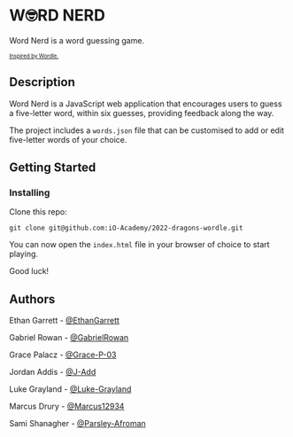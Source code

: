 # W🤓RD NERD
Word Nerd is a word guessing game.

<sub><sup> [Inspired by Wordle.](https://www.nytimes.com/games/wordle/index.html) </sub></sup>


## Description
Word Nerd is a JavaScript web application that encourages users to guess a five-letter word, within six guesses, providing feedback along the way.

The project includes a `words.json` file that can be customised to add or edit five-letter words of your choice.


## Getting Started

### Installing

Clone this repo:
```
git clone git@github.com:iO-Academy/2022-dragons-wordle.git
```
You can now open the `index.html` file in your browser of choice to start playing.

Good luck!


## Authors

Ethan Garrett - [@EthanGarrett](https://github.com/ethan-garrett)

Gabriel Rowan - [@GabrielRowan](https://github.com/gabrielrowan)

Grace Palacz - [@Grace-P-03](https://github.com/grace-p-03)

Jordan Addis - [@J-Add](https://github.com/j-add)

Luke Grayland - [@Luke-Grayland](https://github.com/luke-grayland)

Marcus Drury - [@Marcus12934](https://github.com/Marcus12934)

Sami Shanagher - [@Parsley-Afroman](https://github.com/Parsley-Afroman)
